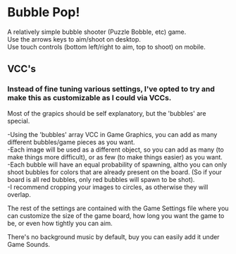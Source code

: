 # Bubble Pop!

A relatively simple bubble shooter (Puzzle Bobble, etc) game.<br/>
Use the arrows keys to aim/shoot on desktop.<br/>
Use touch controls (bottom left/right to aim, top to shoot) on mobile.

## VCC's

### Instead of fine tuning various settings, I've opted to try and make this as customizable as I could via VCCs.

Most of the grapics should be self explanatory, but the 'bubbles' are special.

-Using the 'bubbles' array VCC in Game Graphics, you can add as many different bubbles/game pieces as you want.<br/>
-Each image will be used as a different object, so you can add as many (to make things more difficult), or as few (to make things easier) as you want.<br/>
-Each bubble will have an equal probability of spawning, altho you can only shoot bubbles for colors that are already present on the board. (So if your board is all red bubbles, only red bubbles will spawn to be shot).<br/>
-I recommend cropping your images to circles, as otherwise they will overlap.

The rest of the settings are contained with the Game Settings file where you can customize the size of the game board, how long you want the game to be, or even how tightly you can aim.

There's no background music by default, buy you can easily add it under Game Sounds.